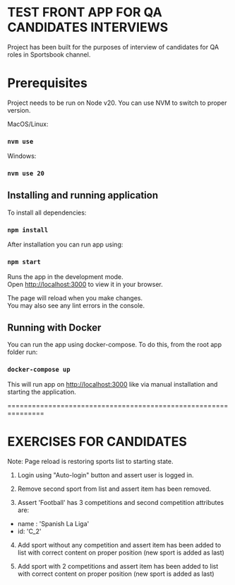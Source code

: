 # TEST FRONT APP FOR QA CANDIDATES INTERVIEWS 

Project has been built for the purposes of interview of candidates for QA roles in Sportsbook channel.

# Prerequisites 
Project needs to be run on Node v20. 
You can use NVM to switch to proper version. 

  MacOS/Linux:
### `nvm use`

  Windows:
### `nvm use 20`

## Installing and running application

To install all dependencies:

### `npm install`

After installation you can run app using:

### `npm start`

Runs the app in the development mode.\
Open [http://localhost:3000](http://localhost:3000) to view it in your browser.

The page will reload when you make changes.\
You may also see any lint errors in the console.

## Running with Docker

You can run the app using docker-compose. 
To do this, from the root app folder run: 

### `docker-compose up`

This will run app on [http://localhost:3000](http://localhost:3000) like via manual installation and starting the application.


===============================================================

# EXERCISES FOR CANDIDATES

Note: Page reload is restoring sports list to starting state. 

1. Login using "Auto-login" button and assert user is logged in.

2. Remove second sport from list and assert item has been removed. 

3. Assert 'Football' has 3 competitions and second competition attributes are: 
 - name : 'Spanish La Liga'
 - id: 'C_2'

4. Add sport without any competition and assert item has been added to list with correct content on proper position (new sport is added as last)

5. Add sport with 2 competitions and assert item has been added to list with correct content on proper position (new sport is added as last)
